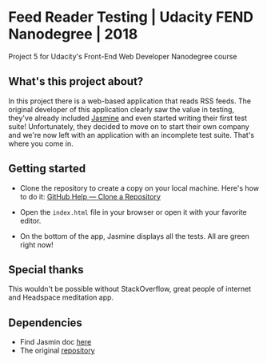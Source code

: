 # Feed Reader Testing | Udacity FEND Nanodegree | 2018
Project 5 for Udacity's Front-End Web Developer Nanodegree course

## What's this project about?

In this project there is a web-based application that reads RSS feeds. The original developer of this application clearly saw the value in testing, they've already included [Jasmine](http://jasmine.github.io/ "click me") and even started writing their first test suite! Unfortunately, they decided to move on to start their own company and we're now left with an application with an incomplete test suite. That's where you come in.

## Getting started

* Clone the repository to create a copy on your local machine. Here's how to do it: [GitHub Help — Clone a Repository](https://help.github.com/articles/cloning-a-repository/ "click me")

* Open the `index.html` file in your browser or open it with your favorite editor.

* On the bottom of the app, Jasmine displays all the tests. All are green right now!

## Special thanks

This wouldn't be possible without StackOverflow, great people of internet and Headspace meditation app. 

## Dependencies

* Find Jasmin doc [here](https://jasmine.github.io/ "click me")
* The original [repository](https://github.com/udacity/frontend-nanodegree-feedreader "click me")
